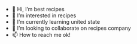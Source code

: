 - 👋 Hi, I’m best recipes
- 👀 I’m interested in recipes
- 🌱 I’m currently learning united state
- 💞️ I’m looking to collaborate on recipes company
- 📫 How to reach me ok!
